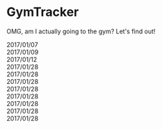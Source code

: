 # GymTracker
OMG, am I actually going to the gym? Let's find out!

2017/01/07  
2017/01/09  
2017/01/12  
2017/01/28  
2017/01/28  
2017/01/28  
2017/01/28  
2017/01/28  
2017/01/28  
2017/01/28  
2017/01/28  
